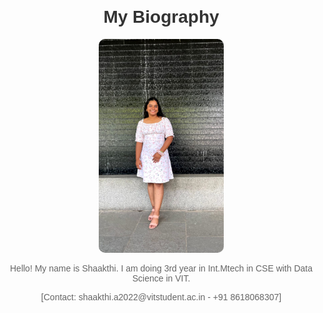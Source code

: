 <!DOCTYPE html>
<html lang="en">
<head>
 <meta charset="UTF-8">
 <meta name="viewport" content="width=device-width, initial-scale=1.0">
 <title>Shaakthi's Portfolio</title>
 <style>
 body {
 font-family: Arial, sans-serif;
 margin: 20px;
 text-align: center;
 }
 img {
 border-radius: 10px;
 max-width: 200px;
 height: auto;
 }
 h1 {
 color: #333;
 }
 p {
 color: #666;
 }
 </style>
</head>
<body>
 <h1>My Biography</h1>
 <img src="myphoto.jpg" alt="My Photo">
 <p>Hello! My name is Shaakthi. I am doing 3rd year in Int.Mtech in CSE with Data Science in VIT.</p>
 <p>[Contact: shaakthi.a2022@vitstudent.ac.in - +91 8618068307]</p>
</body>
</html>

